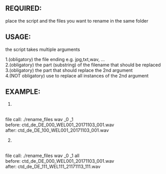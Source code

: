 ## REQUIRED:
place the script and the files you want to rename in the same folder

## USAGE:
the script takes multiple arguments

1.(obligatory) the file ending e.g. jpg,txt,wav, ...
</br>
2.(obligatory) the part (substring) of the filename that should be replaced
</br>
3.(obligatory) the part that should replace the 2nd argument 
</br>
4.(NOT obligatory) use <all> to replace all instances of the 2nd argument
</br>


## EXAMPLE:

1.
</br>
file call: ./rename_files wav _0 _1
</br>
before: ctd_de_DE_000_WEL001_20171103_001.wav
</br>
after:  ctd_de_DE_100_WEL001_20171103_001.wav


2.
</br>
file call: ./rename_files wav _0 _1 all
</br>
before: ctd_de_DE_000_WEL001_20171103_001.wav
</br>
after:  ctd_de_DE_111_WEL111_21171113_111.wav
